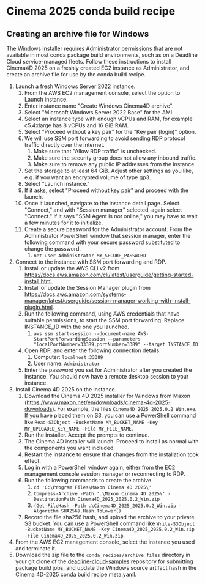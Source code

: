 # Cinema 2025 conda build recipe

## Creating an archive file for Windows

The Windows installer requires Administrator permissions that are not available in most conda package
build environments, such as on a Deadline Cloud service-managed fleets. Follow these instructions to
install Cinema4D 2025 on a freshly created EC2 instance as Administrator, and create an archive file
for use by the conda build recipe.

1. Launch a fresh Windows Server 2022 instance.
    1. From the AWS EC2 management console, select the option to Launch instance.
    2. Enter instance name "Create Windows Cinema4D archive".
    3. Select "Microsoft Windows Server 2022 Base" for the AMI.
    4. Select an instance type with enough vCPUs and RAM, for example c5.4xlarge has 8 vCPUs and 16 GiB RAM.
    5. Select "Proceed without a key pair" for the "Key pair (login)" option.
    6. We will use SSM port forwarding to avoid sending RDP protocol traffic directly over the internet.
        1. Make sure that "Allow RDP traffic" is unchecked.
        2. Make sure the security group does not allow any inbound traffic. 
        3. Make sure to remove any public IP addresses from the instance. 
    7. Set the storage to at least 64 GiB. Adjust other settings as you like, e.g. if you want an encrypted volume of type gp3.
    8. Select "Launch instance."
    9. If it asks, select "Proceed without key pair" and proceed with the launch.
    10. Once it launched, navigate to the instance detail page. Select "Connect," and with "Session manager" selected, again select "Connect."
        If it says "SSM Agent is not online," you may have to wait a few minutes for it to initialize.
    11. Create a secure password for the Administrator account. From the Administrator PowerShell window that session manager,
        enter the following command with your secure password substituted to change the password.
        1. `net user Administrator MY_SECURE_PASSWORD`
2. Connect to the instance with SSM port forwarding and RDP.
    1. Install or update the AWS CLI v2 from https://docs.aws.amazon.com/cli/latest/userguide/getting-started-install.html.
    2. Install or update the Session Manager plugin from https://docs.aws.amazon.com/systems-manager/latest/userguide/session-manager-working-with-install-plugin.html.
    3. Run the following command, using AWS credentials that have suitable permissions, to start the SSM port forwarding. Replace INSTANCE_ID with the one you launched.
        1. `aws ssm start-session --document-name AWS-StartPortForwardingSession --parameters "localPortNumber=33389,portNumber=3389" --target INSTANCE_ID`
    4. Open RDP, and enter the following connection details:
        1. Computer: `localhost:33389`
        2. User name: `Administrator`
    5. Enter the password you set for Administrator after you created the instance. You should now have a remote desktop session to your instance.
3. Install Cinema 4D 2025 on the instance.
    1. Download the Cinema 4D 2025 installer for Windows from Maxon (https://www.maxon.net/en/downloads/cinema-4d-2025-downloads). For example, the files `Cinema4D_2025_2025.0.2_Win.exe`.
       If you have placed them on S3, you can use a PowerShell command like `Read-S3Object -BucketName MY_BUCKET_NAME -Key MY_UPLOADED_KEY_NAME -File MY_FILE_NAME`.
    2. Run the installer. Accept the prompts to continue.
    3. The Cinema 4D installer will launch. Proceed to install as normal with the components you want included.
    4. Restart the instance to ensure that changes from the installation took effect.
    5. Log in with a PowerShell window again, either from the EC2 management console session manager or reconnecting to RDP.
    5. Run the following commands to create the archive. 
        1. `cd 'C:\Program Files\Maxon Cinema 4D 2025\'`
        2. `Compress-Archive -Path '.\Maxon Cinema 4D 2025\' -DestinationPath Cinema4D_2025_2025.0.2_Win.zip`
        3. `(Get-FileHash -Path .\Cinema4D_2025_2025.0.2_Win.zip -Algorithm SHA256).Hash.ToLower()`
    6. Record the file sha256 hash, and upload the archive to your private S3 bucket. You can use a PowerShell command like
       `Write-S3Object -BucketName MY_BUCKET_NAME -Key Cinema4D_2025_2025.0.2_Win.zip -File Cinema4D_2025_2025.0.2_Win.zip`.
4. From the AWS EC2 management console, select the instance you used and terminate it.
5. Download the zip file to the `conda_recipes/archive_files` directory in your git clone of the [deadline-cloud-samples](https://github.com/aws-deadline/deadline-cloud-samples) repository for submitting package build jobs, and update the Windows source artifact hash in the Cinema 4D-2025 conda build recipe meta.yaml.
